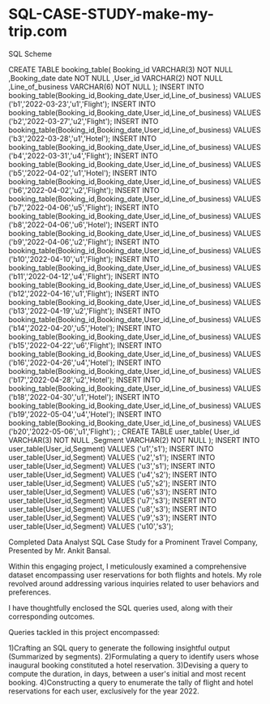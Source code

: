 # SQL-CASE-STUDY-make-my-trip.com
SQL Scheme


CREATE TABLE booking_table(
   Booking_id       VARCHAR(3) NOT NULL 
  ,Booking_date     date NOT NULL
  ,User_id          VARCHAR(2) NOT NULL
  ,Line_of_business VARCHAR(6) NOT NULL
);
INSERT INTO booking_table(Booking_id,Booking_date,User_id,Line_of_business) VALUES ('b1','2022-03-23','u1','Flight');
INSERT INTO booking_table(Booking_id,Booking_date,User_id,Line_of_business) VALUES ('b2','2022-03-27','u2','Flight');
INSERT INTO booking_table(Booking_id,Booking_date,User_id,Line_of_business) VALUES ('b3','2022-03-28','u1','Hotel');
INSERT INTO booking_table(Booking_id,Booking_date,User_id,Line_of_business) VALUES ('b4','2022-03-31','u4','Flight');
INSERT INTO booking_table(Booking_id,Booking_date,User_id,Line_of_business) VALUES ('b5','2022-04-02','u1','Hotel');
INSERT INTO booking_table(Booking_id,Booking_date,User_id,Line_of_business) VALUES ('b6','2022-04-02','u2','Flight');
INSERT INTO booking_table(Booking_id,Booking_date,User_id,Line_of_business) VALUES ('b7','2022-04-06','u5','Flight');
INSERT INTO booking_table(Booking_id,Booking_date,User_id,Line_of_business) VALUES ('b8','2022-04-06','u6','Hotel');
INSERT INTO booking_table(Booking_id,Booking_date,User_id,Line_of_business) VALUES ('b9','2022-04-06','u2','Flight');
INSERT INTO booking_table(Booking_id,Booking_date,User_id,Line_of_business) VALUES ('b10','2022-04-10','u1','Flight');
INSERT INTO booking_table(Booking_id,Booking_date,User_id,Line_of_business) VALUES ('b11','2022-04-12','u4','Flight');
INSERT INTO booking_table(Booking_id,Booking_date,User_id,Line_of_business) VALUES ('b12','2022-04-16','u1','Flight');
INSERT INTO booking_table(Booking_id,Booking_date,User_id,Line_of_business) VALUES ('b13','2022-04-19','u2','Flight');
INSERT INTO booking_table(Booking_id,Booking_date,User_id,Line_of_business) VALUES ('b14','2022-04-20','u5','Hotel');
INSERT INTO booking_table(Booking_id,Booking_date,User_id,Line_of_business) VALUES ('b15','2022-04-22','u6','Flight');
INSERT INTO booking_table(Booking_id,Booking_date,User_id,Line_of_business) VALUES ('b16','2022-04-26','u4','Hotel');
INSERT INTO booking_table(Booking_id,Booking_date,User_id,Line_of_business) VALUES ('b17','2022-04-28','u2','Hotel');
INSERT INTO booking_table(Booking_id,Booking_date,User_id,Line_of_business) VALUES ('b18','2022-04-30','u1','Hotel');
INSERT INTO booking_table(Booking_id,Booking_date,User_id,Line_of_business) VALUES ('b19','2022-05-04','u4','Hotel');
INSERT INTO booking_table(Booking_id,Booking_date,User_id,Line_of_business) VALUES ('b20','2022-05-06','u1','Flight');
;
CREATE TABLE user_table(
   User_id VARCHAR(3) NOT NULL
  ,Segment VARCHAR(2) NOT NULL
);
INSERT INTO user_table(User_id,Segment) VALUES ('u1','s1');
INSERT INTO user_table(User_id,Segment) VALUES ('u2','s1');
INSERT INTO user_table(User_id,Segment) VALUES ('u3','s1');
INSERT INTO user_table(User_id,Segment) VALUES ('u4','s2');
INSERT INTO user_table(User_id,Segment) VALUES ('u5','s2');
INSERT INTO user_table(User_id,Segment) VALUES ('u6','s3');
INSERT INTO user_table(User_id,Segment) VALUES ('u7','s3');
INSERT INTO user_table(User_id,Segment) VALUES ('u8','s3');
INSERT INTO user_table(User_id,Segment) VALUES ('u9','s3');
INSERT INTO user_table(User_id,Segment) VALUES ('u10','s3');




Completed Data Analyst SQL Case Study for a Prominent Travel Company, Presented by Mr. Ankit Bansal.

Within this engaging project, I meticulously examined a comprehensive dataset encompassing user reservations for both flights and hotels. My role revolved around addressing various inquiries related to user behaviors and preferences.

I have thoughtfully enclosed the SQL queries used, along with their corresponding outcomes.

Queries tackled in this project encompassed:

1)Crafting an SQL query to generate the following insightful output (Summarized by segments).
2)Formulating a query to identify users whose inaugural booking constituted a hotel reservation.
3)Devising a query to compute the duration, in days, between a user's initial and most recent booking.
4)Constructing a query to enumerate the tally of flight and hotel reservations for each user, exclusively for the year 2022.
